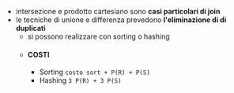 - intersezione e prodotto cartesiano sono **casi particolari di join**
- le tecniche di unione e differenza prevedono **l'eliminazione di di duplicati**
	- si possono realizzare con sorting o hashing
	- #### COSTI
		- Sorting ` costo sort + P(R) + P(S) `
		- Hashing ` 3 P(R) + 3 P(S) `
